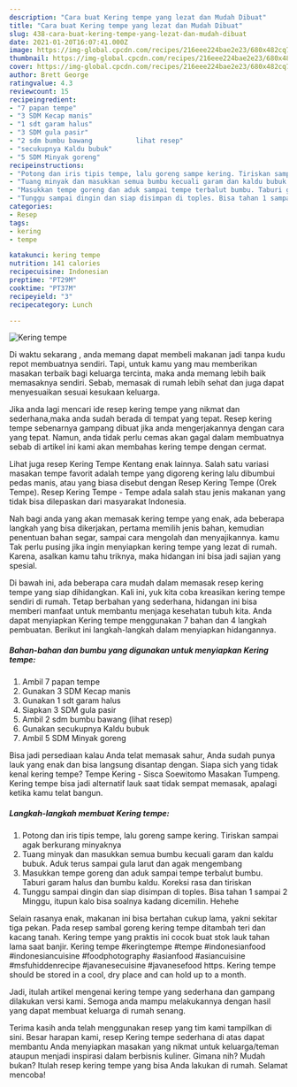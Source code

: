 ```yaml
---
description: "Cara buat Kering tempe yang lezat dan Mudah Dibuat"
title: "Cara buat Kering tempe yang lezat dan Mudah Dibuat"
slug: 438-cara-buat-kering-tempe-yang-lezat-dan-mudah-dibuat
date: 2021-01-20T16:07:41.000Z
image: https://img-global.cpcdn.com/recipes/216eee224bae2e23/680x482cq70/kering-tempe-foto-resep-utama.jpg
thumbnail: https://img-global.cpcdn.com/recipes/216eee224bae2e23/680x482cq70/kering-tempe-foto-resep-utama.jpg
cover: https://img-global.cpcdn.com/recipes/216eee224bae2e23/680x482cq70/kering-tempe-foto-resep-utama.jpg
author: Brett George
ratingvalue: 4.3
reviewcount: 15
recipeingredient:
- "7 papan tempe"
- "3 SDM Kecap manis"
- "1 sdt garam halus"
- "3 SDM gula pasir"
- "2 sdm bumbu bawang           lihat resep"
- "secukupnya Kaldu bubuk"
- "5 SDM Minyak goreng"
recipeinstructions:
- "Potong dan iris tipis tempe, lalu goreng sampe kering. Tiriskan sampai agak berkurang minyaknya"
- "Tuang minyak dan masukkan semua bumbu kecuali garam dan kaldu bubuk. Aduk terus sampai gula larut dan agak mengembang"
- "Masukkan tempe goreng dan aduk sampai tempe terbalut bumbu. Taburi garam halus dan bumbu kaldu. Koreksi rasa dan tiriskan"
- "Tunggu sampai dingin dan siap disimpan di toples. Bisa tahan 1 sampai 2 Minggu, itupun kalo bisa soalnya kadang dicemilin. Hehehe"
categories:
- Resep
tags:
- kering
- tempe

katakunci: kering tempe 
nutrition: 141 calories
recipecuisine: Indonesian
preptime: "PT29M"
cooktime: "PT37M"
recipeyield: "3"
recipecategory: Lunch

---
```



![Kering tempe](https://img-global.cpcdn.com/recipes/216eee224bae2e23/680x482cq70/kering-tempe-foto-resep-utama.jpg)

Di waktu  sekarang , anda memang dapat membeli makanan jadi tanpa kudu repot membuatnya sendiri. Tapi, untuk kamu yang mau memberikan masakan terbaik bagi keluarga tercinta, maka anda memang lebih baik memasaknya sendiri. Sebab, memasak di rumah lebih sehat dan juga dapat menyesuaikan sesuai kesukaan keluarga.

Jika anda lagi mencari ide resep kering tempe yang nikmat dan sederhana,maka anda sudah berada di tempat yang tepat. Resep kering tempe  sebenarnya gampang dibuat jika anda mengerjakannya dengan cara yang tepat. Namun, anda tidak perlu cemas akan gagal dalam membuatnya 
sebab di artikel ini kami akan membahas kering tempe dengan cermat.  

Lihat juga resep Kering Tempe Kentang enak lainnya. Salah satu variasi masakan tempe favorit adalah tempe yang digoreng kering lalu dibumbui pedas manis, atau yang biasa disebut dengan Resep Kering Tempe (Orek Tempe). Resep Kering Tempe - Tempe adala salah stau jenis makanan yang tidak bisa dilepaskan dari masyarakat Indonesia.

Nah bagi anda yang akan memasak kering tempe yang enak, ada beberapa langkah yang bisa dikerjakan, pertama memilih jenis bahan, kemudian penentuan bahan segar, sampai cara mengolah dan menyajikannya. kamu Tak perlu pusing jika ingin menyiapkan kering tempe yang lezat di rumah. Karena, asalkan kamu  tahu triknya, maka hidangan ini bisa jadi sajian yang spesial.

Di bawah ini, ada beberapa cara mudah dalam memasak resep kering tempe yang siap dihidangkan. Kali ini, yuk kita coba kreasikan kering tempe sendiri di rumah. Tetap berbahan yang sederhana, hidangan ini bisa memberi manfaat untuk membantu menjaga kesehatan tubuh kita. Anda dapat menyiapkan Kering tempe menggunakan 7 bahan dan 4 langkah pembuatan. Berikut ini langkah-langkah dalam menyiapkan hidangannya.

<!--inarticleads1-->

##### Bahan-bahan dan bumbu yang digunakan untuk menyiapkan Kering tempe:

1. Ambil 7 papan tempe
1. Gunakan 3 SDM Kecap manis
1. Gunakan 1 sdt garam halus
1. Siapkan 3 SDM gula pasir
1. Ambil 2 sdm bumbu bawang           (lihat resep)
1. Gunakan secukupnya Kaldu bubuk
1. Ambil 5 SDM Minyak goreng


Bisa jadi persediaan kalau Anda telat memasak sahur, Anda sudah punya lauk yang enak dan bisa langsung disantap dengan. Siapa sich yang tidak kenal kering tempe? Tempe Kering - Sisca Soewitomo Masakan Tumpeng. Kering tempe bisa jadi alternatif lauk saat tidak sempat memasak, apalagi ketika kamu telat bangun. 

<!--inarticleads2-->

##### Langkah-langkah membuat Kering tempe:

1. Potong dan iris tipis tempe, lalu goreng sampe kering. Tiriskan sampai agak berkurang minyaknya
1. Tuang minyak dan masukkan semua bumbu kecuali garam dan kaldu bubuk. Aduk terus sampai gula larut dan agak mengembang
1. Masukkan tempe goreng dan aduk sampai tempe terbalut bumbu. Taburi garam halus dan bumbu kaldu. Koreksi rasa dan tiriskan
1. Tunggu sampai dingin dan siap disimpan di toples. Bisa tahan 1 sampai 2 Minggu, itupun kalo bisa soalnya kadang dicemilin. Hehehe


Selain rasanya enak, makanan ini bisa bertahan cukup lama, yakni sekitar tiga pekan. Pada resep sambal goreng kering tempe ditambah teri dan kacang tanah. Kering tempe yang praktis ini cocok buat stok lauk tahan lama saat banjir. Kering tempe #keringtempe #tempe #indonesianfood #indonesiancuisine #foodphotography #asianfood #asiancuisine #msfuhiddenrecipe #javanesecuisine #javanesefood https. Kering tempe should be stored in a cool, dry place and can hold up to a month. 

Jadi, itulah artikel mengenai  kering tempe  yang sederhana dan gampang dilakukan versi kami. Semoga anda mampu melakukannya dengan hasil yang dapat membuat keluarga di rumah senang. 

Terima kasih anda telah menggunakan resep yang tim kami tampilkan di sini. Besar harapan kami, resep  Kering tempe sederhana di atas dapat membantu Anda menyiapkan masakan yang nikmat untuk keluarga/teman ataupun menjadi inspirasi dalam berbisnis kuliner. Gimana nih? Mudah bukan? Itulah resep kering tempe yang bisa Anda lakukan di rumah. Selamat mencoba!

